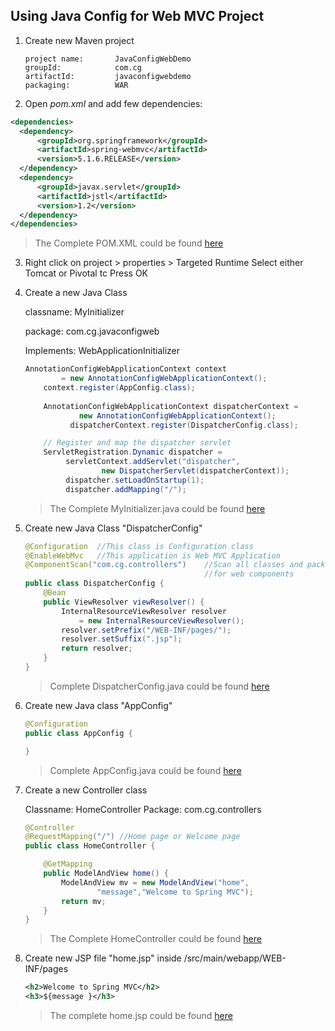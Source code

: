 ## Using Java Config for Web MVC Project

1.  Create new Maven project
    
        project name:       JavaConfigWebDemo
        groupId:            com.cg
        artifactId:         javaconfigwebdemo
        packaging:          WAR

2.  Open _pom.xml_ and add few dependencies:

  ```xml
  <dependencies>
  	<dependency>
  		<groupId>org.springframework</groupId>
  		<artifactId>spring-webmvc</artifactId>
  		<version>5.1.6.RELEASE</version>
  	</dependency>
  	<dependency>
  		<groupId>javax.servlet</groupId>
  		<artifactId>jstl</artifactId>
  		<version>1.2</version>
  	</dependency>
  </dependencies>
  ```
>The Complete POM.XML could be found [here](javaconfigwebdemo/pom.xml)

3.  Right click on project > properties > Targeted Runtime
        Select either Tomcat or Pivotal tc Press OK

4.  Create a new Java Class

    classname:  	MyInitializer

    package:    	com.cg.javaconfigweb

    Implements: 	WebApplicationInitializer

    ```java
    AnnotationConfigWebApplicationContext context
			= new AnnotationConfigWebApplicationContext();
		context.register(AppConfig.class);
		
		AnnotationConfigWebApplicationContext dispatcherContext =
		        new AnnotationConfigWebApplicationContext();
		      dispatcherContext.register(DispatcherConfig.class);

		// Register and map the dispatcher servlet
		ServletRegistration.Dynamic dispatcher =
		     servletContext.addServlet("dispatcher", 
		    		 new DispatcherServlet(dispatcherContext));
		     dispatcher.setLoadOnStartup(1);
		     dispatcher.addMapping("/");
    ```
	> The Complete MyInitializer.java could be found [here](javaconfigwebdemo/src/main/java/com/cg/javaconfigweb/MyInitializer.java)

5.	Create new Java Class "DispatcherConfig"

	```java
	@Configuration	//This class is Configuration class
	@EnableWebMvc	//This application is Web MVC Application
	@ComponentScan("com.cg.controllers")	//Scan all classes and packages
											//for web components 
	public class DispatcherConfig {
		@Bean
		public ViewResolver viewResolver() {
			InternalResourceViewResolver resolver 
				= new InternalResourceViewResolver();
			resolver.setPrefix("/WEB-INF/pages/");
			resolver.setSuffix(".jsp");
			return resolver;
		}
	}
	```
	> Complete DispatcherConfig.java could be found [here](javaconfigwebdemo/src/main/java/com/cg/javaconfigweb/AppConfig.java)

6.	Create new Java class "AppConfig"

	```java
	@Configuration
	public class AppConfig {

	}
	```
	> Complete AppConfig.java could be found [here](javaconfigwebdemo/src/main/java/com/cg/javaconfigweb/DispatcherConfig.java)

7.	Create a new Controller class	

	Classname:		HomeController
	Package:		com.cg.controllers	

	```java
	@Controller
	@RequestMapping("/") //Home page or Welcome page
	public class HomeController {

		@GetMapping
		public ModelAndView home() {
			ModelAndView mv = new ModelAndView("home",
					"message","Welcome to Spring MVC");
			return mv;
		}
	}	
	```	
	> The Complete HomeController could be found [here](javaconfigwebdemo/src/main/java/com/cg/controllers/HomeController.java)

8.	Create new JSP file "home.jsp" inside /src/main/webapp/WEB-INF/pages 

	```xml	
	<h2>Welcome to Spring MVC</h2>
	<h3>${message }</h3>
	```
	> The complete home.jsp could be found [here](javaconfigwebdemo/src/main/webapp/WEB-INF/pages/home.jsp)
